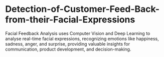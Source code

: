 # Detection-of-Customer-Feed-Back-from-their-Facial-Expressions
Facial Feedback Analysis uses Computer Vision and Deep Learning to analyse real-time facial expressions, recognizing emotions like happiness, sadness, anger, and surprise, providing valuable insights for communication, product development, and decision-making.
